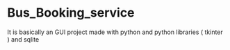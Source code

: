 # Bus_Booking_service
It is basically an GUI project made with python and python libraries ( tkinter ) and sqlite

